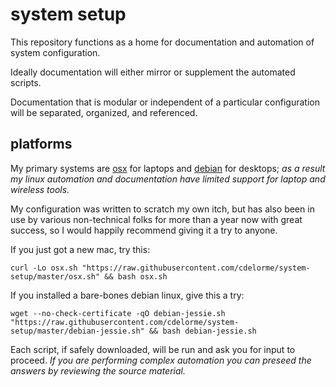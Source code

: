 
# system setup

This repository functions as a home for documentation and automation of system configuration.

Ideally documentation will either mirror or supplement the automated scripts.

Documentation that is modular or independent of a particular configuration will be separated, organized, and referenced.


## platforms

My primary systems are [osx](osx.md) for laptops and [debian](debian-jessie.md) for desktops; _as a result my linux automation and documentation have limited support for laptop and wireless tools._

My configuration was written to scratch my own itch, but has also been in use by various non-technical folks for more than a year now with great success, so I would happily recommend giving it a try to anyone.

If you just got a new mac, try this:

	curl -Lo osx.sh "https://raw.githubusercontent.com/cdelorme/system-setup/master/osx.sh" && bash osx.sh

If you installed a bare-bones debian linux, give this a try:

	wget --no-check-certificate -qO debian-jessie.sh "https://raw.githubusercontent.com/cdelorme/system-setup/master/debian-jessie.sh" && bash debian-jessie.sh

Each script, if safely downloaded, will be run and ask you for input to proceed.  _If you are performing complex automation you can preseed the answers by reviewing the source material._
